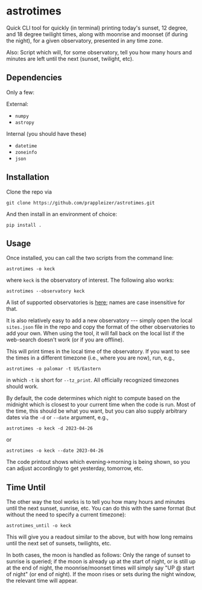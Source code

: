 # astrotimes

Quick CLI tool for quickly (in terminal) printing today's sunset, 12 degree, and 18 degree twilight times, along with moonrise and moonset (if during the night), for a given observatory, presented in any time zone.

Also: Script which will, for some observatory, tell you how many hours and minutes are left until the next (sunset, twilight, etc). 

## Dependencies
Only a few: 

External:
- `numpy`
- `astropy`

Internal (you should have these)
- `datetime`
- `zoneinfo`
- `json`


## Installation 
Clone the repo via 

```
git clone https://github.com/prappleizer/astrotimes.git
```
And then install in an environment of choice: 

```
pip install .
```

## Usage

Once installed, you can call the two scripts from the command line:

```
astrotimes -o keck
```
where `keck` is the observatory of interest. The following also works:

```
astrotimes --observatory keck
```

A list of supported observatories is [here](https://github.com/astropy/astropy-data/blob/gh-pages/coordinates/sites.json); names are case insensitive for that.

It is also relatively easy to add a new observatory --- simply open the local `sites.json` file in the repo and copy the format of the other observatories to add your own. When using the tool, it will fall back on the local list if the web-search doesn't work (or if you are offline).

This will print times in the local time of the observatory. If you want to see the times in a different timezone (i.e., where you are now), run, e.g., 

```
astrotimes -o palomar -t US/Eastern
```
in which `-t` is short for `--tz_print`. All officially recognized timezones should work. 

By default, the code determines which night to compute based on the midnight which is closest to your current time when the code is run. Most of the time, this should be what you want, but you can also supply arbitrary dates via the `-d` or `--date` argument, e.g., 

```
astrotimes -o keck -d 2023-04-26
```
or
```
astrotimes -o keck --date 2023-04-26
```

The code printout shows which evening->morning is being shown, so you can adjust accordingly to get yesterday, tomorrow, etc.

## Time Until

The other way the tool works is to tell you how many hours and minutes until the next sunset, sunrise, etc. You can do this with the same format (but without the need to specify a current timezone):

```
astrotimes_until -o keck
```

This will give you a readout similar to the above, but with how long remains until the next set of sunsets, twilights, etc. 

In both cases, the moon is handled as follows: Only the range of sunset to sunrise is queried; if the moon is already up at the start of night, or is still up at the end of night, the moonrise/moonset times will simply say "UP @ start of night" (or end of night). If the moon rises or sets during the night window, the relevant time will appear. 


